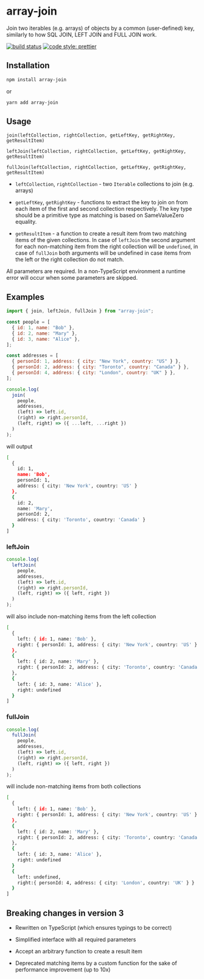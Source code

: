 # array-join

Join two iterables (e.g. arrays) of objects by a common (user-defined) key, similarly to how SQL JOIN, LEFT JOIN and FULL JOIN work.

[![build status](https://img.shields.io/travis/iredchuk/array-join/master.svg?style=flat-square)](https://travis-ci.org/iredchuk/array-join)
[![code style: prettier](https://img.shields.io/badge/code_style-prettier-ff69b4.svg?style=flat-square)](https://github.com/prettier/prettier)

## Installation

```sh
npm install array-join
```

or

```sh
yarn add array-join
```

## Usage

`join(leftCollection, rightCollection, getLeftKey, getRightKey, getResultItem)`

`leftJoin(leftCollection, rightCollection, getLeftKey, getRightKey, getResultItem)`

`fullJoin(leftCollection, rightCollection, getLeftKey, getRightKey, getResultItem)`

- `leftCollection`, `rightCollection` - two `Iterable` collections to join (e.g. arrays)

- `getLeftKey`, `getRightKey` - functions to extract the key to join on from each item of the first and second collection respectively. The key type should be a primitive type as matching is based on SameValueZero equality.

- `getResultItem` - a function to create a result item from two matching items of the given collections. In case of `leftJoin` the second argument for each non-matching item from the right collection will be `undefined`, in case of `fullJoin` both arguments will be undefined in case items from the left or the right collection do not match.

All parameters are required. In a non-TypeScript environment a runtime error will occur when some parameters are skipped.

## Examples

```js
import { join, leftJoin, fullJoin } from "array-join";

const people = [
  { id: 1, name: "Bob" },
  { id: 2, name: "Mary" },
  { id: 3, name: "Alice" },
];

const addresses = [
  { personId: 1, address: { city: "New York", country: "US" } },
  { personId: 2, address: { city: "Toronto", country: "Canada" } },
  { personId: 4, address: { city: "London", country: "UK" } },
];

console.log(
  join(
    people,
    addresses,
    (left) => left.id,
    (right) => right.personId,
    (left, right) => ({ ...left, ...right })
  )
);
```

will output

```sh
[
  {
    id: 1,
    name: 'Bob',
    personId: 1,
    address: { city: 'New York', country: 'US' }
  },
  {
    id: 2,
    name: 'Mary',
    personId: 2,
    address: { city: 'Toronto', country: 'Canada' }
  }
]
```

### leftJoin

```js
console.log(
  leftJoin(
    people,
    addresses,
    (left) => left.id,
    (right) => right.personId,
    (left, right) => ({ left, right })
  )
);
```

will also include non-matching items from the left collection

```sh
[
  {
    left: { id: 1, name: 'Bob' },
    right: { personId: 1, address: { city: 'New York', country: 'US' } }
  },
  {
    left: { id: 2, name: 'Mary' },
    right: { personId: 2, address: { city: 'Toronto', country: 'Canada' } }
  },
  {
    left: { id: 3, name: 'Alice' },
    right: undefined
  }
]
```

### fullJoin

```js
console.log(
  fullJoin(
    people,
    addresses,
    (left) => left.id,
    (right) => right.personId,
    (left, right) => ({ left, right })
  )
);
```

will include non-matching items from both collections

```sh
[
  {
    left: { id: 1, name: 'Bob' },
    right: { personId: 1, address: { city: 'New York', country: 'US' } }
  },
  {
    left: { id: 2, name: 'Mary' },
    right: { personId: 2, address: { city: 'Toronto', country: 'Canada' } }
  },
  {
    left: { id: 3, name: 'Alice' },
    right: undefined
  }
  {
    left: undefined,
    right:{ personId: 4, address: { city: 'London', country: 'UK' } }
  }
]
```

## Breaking changes in version 3

- Rewritten on TypeScript (which ensures typings to be correct)

- Simplified interface with all required parameters

- Accept an arbitrary function to create a result item

- Deprecated matching items by a custom function for the sake of performance improvement (up to 10x)
